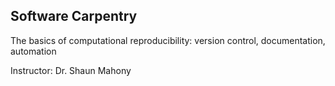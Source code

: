 ## Software Carpentry

The basics of computational reproducibility: version control, documentation, automation

Instructor: Dr. Shaun Mahony
